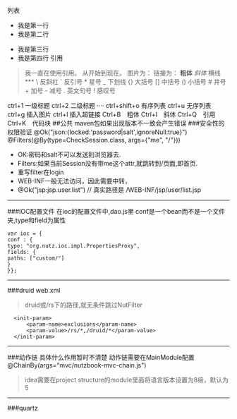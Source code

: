 列表
- 我是第一行
- 我是第二行
* 我是第三行
* 我是第四行
引用
> 我一直在使用引用。
> 从开始到现在。
图片为：![]()
链接为：[]()
**粗体**
*斜体*
横线***
\\ 反斜杠 
\` 反引号 
\* 星号 
\_ 下划线 
\{} 大括号 
\[] 中括号 
\() 小括号 
\# 井号 
\+ 加号 
\- 减号 
\. 英文句号 
\! 感叹号

ctrl+1 一级标题 
ctrl+2 二级标题 
····
ctrl+shift+o 有序列表
ctrl+u 无序列表
ctrl+g 插入图片
ctrl+l 插入超链接
Ctrl+B　粗体 
Ctrl+I　斜体
Ctrl+Q　引用 
Ctrl+K　代码块 
##公共
maven包如果出现版本不一致会产生错误
###安全性的权限验证
    @Ok("json:{locked:'password|salt',ignoreNull:true}")
    @Filters(@By(type=CheckSession.class, args={"me", "/"}))

- OK:密码和salt不可以发送到浏览器去.
- Filters:如果当前Session没有带me这个attr,就跳转到/页面,即首页.
- 重写filter在login
- WEB-INF一般无法访问，因此需要中转，    
- @Ok("jsp:jsp.user.list") // 真实路径是 /WEB-INF/jsp/user/list.jsp
***
###IOC配置文件
在ioc的配置文件中,dao.js里
conf是一个bean而不是一个文件夹,type和field为属性
>
    var ioc = {
    conf : {
    type: "org.nutz.ioc.impl.PropertiesProxy",
    fields: {
    paths: ["custom/"]
    }
    }};
***
###druid web.xml
>druid或/rs下的路径,就无条件跳过NutFilter

      <init-param>
          <param-name>exclusions</param-name>
          <param-value>/rs/*,/druid/*</param-value>
      </init-param>
***
###动作链
具体什么作用暂时不清楚
动作链需要在MainModule配置
@ChainBy(args="mvc/nutzbook-mvc-chain.js")
>idea需要在project structure的module里面将语言版本设置为8级，默认为5
***
###quartz
